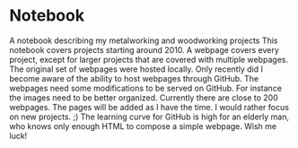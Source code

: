 # Notebook
A notebook describing my metalworking and woodworking projects
This notebook covers projects starting around 2010.
A webpage covers every project, except for larger projects that are covered with multiple webpages.
The original set of webpages were hosted locally. Only recently did I become aware of the ability to host webpages through GitHub.
The webpages need some modifications to be served on GitHub. For instance the images need to be better organized.
Currently there are close to 200 webpages. The pages will be added as I have the time. I would rather focus on new projects. ;)
The learning curve for GitHub is high for an elderly man, who knows only enough HTML to compose a simple webpage.
Wish me luck!
